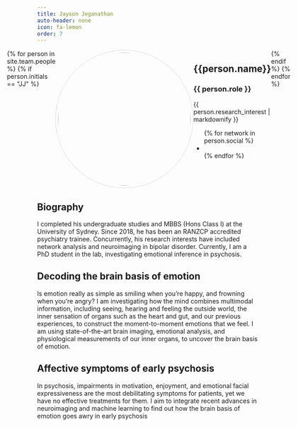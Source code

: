 ```yaml
---
title: Jayson Jeganathan
auto-header: none
icon: fa-lemon
order: 7
---
```


<head>
<style>
img.portrait {
  border-radius: 50%;
  width: 300px;
  border: 1px solid #ddd;
  padding: 5px;
}
.row {
  display: flex;
  justify-content: center;
}
</style>
</head>

<section>
  <div class="row">
  {% for person in site.team.people %}
	{% if person.initials == "JJ" %}
	  <div class="col">
		<img class="portrait" src="{{ person.image }}" alt="">
	  </div> 
	  <div class="col">
	      <h2> {{person.name}} </h2>
              <h3> {{ person.role }} </h3>
		 {{ person.research_interest | markdownify }}
		 <ul class="icons">
		{% for network in person.social %}
		  <li><a href="{{- network.url -}}" class="{{ network.icon }} fa-2x"></a></li>
		{% endfor %}
		</ul>
	  </div> 
	{% endif %}
  {% endfor %}
  </div>
</section>

## Biography
I completed his undergraduate studies and MBBS (Hons Class I) at the University of Sydney. Since 2018, he has been an RANZCP accredited psychiatry trainee. Concurrently, his research interests have included network analysis and neuroimaging in bipolar disorder. Currently, I am a PhD student in the lab, investigating emotional inference in psychosis.

## Decoding the brain basis of emotion
Is emotion really as simple as smiling when you’re happy, and frowning when you’re angry? I am investigating how the mind combines multimodal information, including seeing, hearing and feeling the outside world, the inner sensation of organs such as the heart and gut, and our previous experiences, to construct the moment-to-moment emotions that we feel. I am using state-of-the-art brain imaging, emotional analysis, and physiological measurements of our inner organs, to uncover the brain basis of emotion.

## Affective symptoms of early psychosis
In psychosis, impairments in motivation, enjoyment, and emotional facial expressiveness are the most debilitating symptoms for patients, yet we have no effective treatments for them. I aim to integrate recent advances in neuroimaging and machine learning to find out how the brain basis of emotion goes awry in early psychosis


